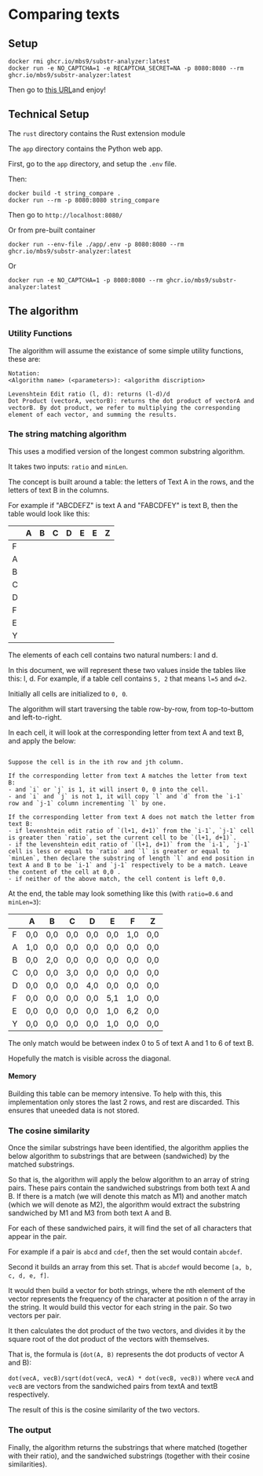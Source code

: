 # Comparing texts

## Setup

```shell
docker rmi ghcr.io/mbs9/substr-analyzer:latest
docker run -e NO_CAPTCHA=1 -e RECAPTCHA_SECRET=NA -p 8080:8080 --rm ghcr.io/mbs9/substr-analyzer:latest
```

Then go to [this URL](https://mbs9.github.io/substr/run)and enjoy!

## Technical Setup

The `rust` directory contains the Rust extension module

The `app` directory contains the Python web app.

First, go to the `app` directory, and setup the `.env` file.

Then:

```shell
docker build -t string_compare .
docker run --rm -p 8080:8080 string_compare
```

Then go to `http://localhost:8080/`

Or from pre-built container

```shell
docker run --env-file ./app/.env -p 8080:8080 --rm ghcr.io/mbs9/substr-analyzer:latest
```

Or

```shell
docker run -e NO_CAPTCHA=1 -p 8080:8080 --rm ghcr.io/mbs9/substr-analyzer:latest
```

## The algorithm

### Utility Functions

The algorithm will assume the existance of some simple utility functions, these are:

```
Notation:
<Algorithm name> (<parameters>): <algorithm discription>

Levenshtein Edit ratio (l, d): returns (l-d)/d
Dot Product (vectorA, vectorB): returns the dot product of vectorA and vectorB. By dot product, we refer to multiplying the corresponding element of each vector, and summing the results.
```

### The string matching algorithm

This uses a modified version of the longest common substring algorithm.

It takes two inputs: `ratio` and `minLen`.

The concept is built around a table: the letters of Text A in the rows, and the letters of text B in the columns.

For example if "ABCDEFZ" is text A and "FABCDFEY" is text B, then the table would look like this:

|   | A | B | C | D | E | E | Z |
|---|---|---|---|---|---|---|---|
| F |   |   |   |   |   |   |   |
| A |   |   |   |   |   |   |   |
| B |   |   |   |   |   |   |   |
| C |   |   |   |   |   |   |   |
| D |   |   |   |   |   |   |   |
| F |   |   |   |   |   |   |   |
| E |   |   |   |   |   |   |   |
| Y |   |   |   |   |   |   |   |

The elements of each cell contains two natural numbers: l and d.

In this document, we will represent these two values inside the tables like this: l, d. For example, if a table cell contains `5, 2` that means `l=5` and `d=2`.

Initially all cells are initialized to `0, 0`.

The algorithm will start traversing the table row-by-row, from top-to-buttom and left-to-right.

In each cell, it will look at the corresponding letter from text A and text B, and apply the below:

```

Suppose the cell is in the ith row and jth column.

If the corresponding letter from text A matches the letter from text B:
- and `i` or `j` is 1, it will insert 0, 0 into the cell.
- and `i` and `j` is not 1, it will copy `l` and `d` from the `i-1` row and `j-1` column incrementing `l` by one.

If the corresponding letter from text A does not match the letter from text B:
- if levenshtein edit ratio of `(l+1, d+1)` from the `i-1`, `j-1` cell is greater then `ratio`, set the current cell to be `(l+1, d+1)`.
- if the levenshtein edit ratio of `(l+1, d+1)` from the `i-1`, `j-1` cell is less or equal to `ratio` and `l` is greater or equal to `minLen`, then declare the substring of length `l` and end position in text A and B to be `i-1` and `j-1` respectively to be a match. Leave the content of the cell at 0,0 .
- if neither of the above match, the cell content is left 0,0.

```

At the end, the table may look something like this (with `ratio=0.6` and `minLen=3`):

|   | A   | B   | C   | D   | E   | F   | Z   |
|---|-----|-----|-----|-----|-----|-----|-----|
| F | 0,0 | 0,0 | 0,0 | 0,0 | 0,0 | 1,0 | 0,0 |
| A | 1,0 | 0,0 | 0,0 | 0,0 | 0,0 | 0,0 | 0,0 |
| B | 0,0 | 2,0 | 0,0 | 0,0 | 0,0 | 0,0 | 0,0 |
| C | 0,0 | 0,0 | 3,0 | 0,0 | 0,0 | 0,0 | 0,0 |
| D | 0,0 | 0,0 | 0,0 | 4,0 | 0,0 | 0,0 | 0,0 |
| F | 0,0 | 0,0 | 0,0 | 0,0 | 5,1 | 1,0 | 0,0 |
| E | 0,0 | 0,0 | 0,0 | 0,0 | 1,0 | 6,2 | 0,0 |
| Y | 0,0 | 0,0 | 0,0 | 0,0 | 1,0 | 0,0 | 0,0 |

The only match would be between index 0 to 5 of text A and 1 to 6 of text B.

Hopefully the match is visible across the diagonal.

#### Memory

Building this table can be memory intensive. To help with this, this implementation only stores the last 2 rows, and rest are discarded. This ensures that uneeded data is not stored.

### The cosine similarity

Once the similar substrings have been identified, the algorithm applies the below algorithm to substrings that are between (sandwiched) by the matched substrings.

So that is, the algorithm will apply the below algorithm to an array of string pairs. These pairs contain the sandwiched substrings from both text A and B. If there is a match (we will denote this match as M1) and another match (which we will denote as M2), the algorithm would extract the substring sandwiched by M1 and M3 from both text A and B.

For each of these sandwiched pairs, it will find the set of all characters that appear in the pair.

For example if a pair is `abcd` and `cdef`, then the set would contain `abcdef`.

Second it builds an array from this set. That is `abcdef` would become `[a, b, c, d, e, f]`.

It would then build a vector for both strings, where the nth element of the vector represents the frequency of the character at position n of the array in the string. It would build this vector for each string in the pair. So two vectors per pair.

It then calculates the dot product of the two vectors, and divides it by the square root of the dot product of the vectors with themselves.

That is, the formula is (`dot(A, B)` represents the dot products of vector A and B):

`dot(vecA, vecB)/sqrt(dot(vecA, vecA) * dot(vecB, vecB))` where `vecA` and `vecB` are vectors from the sandwiched pairs from textA and textB respectively.

The result of this is the cosine similarity of the two vectors.

### The output

Finally, the algorithm returns the substrings that where matched (together with their ratio), and the sandwiched substrings (together with their cosine similarities).
